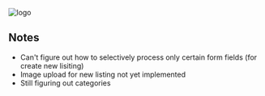 ![logo](https://i.imgur.com/WtqFOwP.png)

## Notes
- Can't figure out how to selectively process only certain form fields (for create new lisiting)
- Image upload for new listing not yet implemented
- Still figuring out categories
